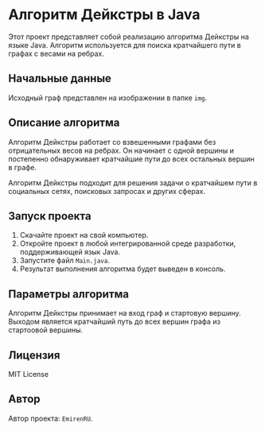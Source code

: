 # Алгоритм Дейкстры в Java

Этот проект представляет собой реализацию алгоритма Дейкстры на языке Java. Алгоритм используется для поиска кратчайшего пути в графах с весами на ребрах.

## Начальные данные

Исходный граф представлен на изображении в папке `img`.

## Описание алгоритма

Алгоритм Дейкстры работает со взвешенными графами без отрицательных весов на ребрах. Он начинает с одной вершины и постепенно обнаруживает кратчайшие пути до всех остальных вершин в графе.

Алгоритм Дейкстры подходит для решения задачи о кратчайшем пути в социальных сетях, поисковых запросах и других сферах.

## Запуск проекта

1. Скачайте проект на свой компьютер.
2. Откройте проект в любой интегрированной среде разработки, поддерживающей язык Java.
3. Запустите файл `Main.java`.
4. Результат выполнения алгоритма будет выведен в консоль.

## Параметры алгоритма

Алгоритм Дейкстры принимает на вход граф и стартовую вершину. Выходом является кратчайший путь до всех вершин графа из стартоовой вершины.

## Лицензия

MIT License

## Автор

Автор проекта: `EmirenRU`. 
